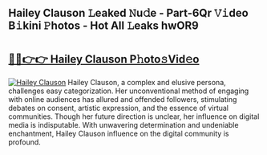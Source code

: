 ## Hailey Clauson 𝙻eaked 𝙽u𝚍e - Part-6Qr 𝚅𝚒deo B𝚒kini 𝙿hotos - Hot All 𝙻eaks hwOR9

# <h2><a href="http://ld7jb9t.urlbe.top/?page=Hailey+Clauson">🔗🔗👉👉 Hailey Clauson P𝚑oto𝚜Vid𝚎o</a></h2>

[![Hailey Clauson](https://i.imgur.com/eBuTRDB.gif)](http://ld7jb9t.urlbe.top/?page=Hailey+Clauson)
Hailey Clauson, a complex and elusive persona, challenges easy categorization. Her unconventional method of engaging with online audiences has allured and offended followers, stimulating debates on consent, artistic expression, and the essence of virtual communities. Though her future direction is unclear, her influence on digital media is indisputable. With unwavering determination and undeniable enchantment, Hailey Clauson influence on the digital community is profound.
